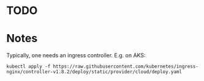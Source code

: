 
# TODO

# Notes

Typically, one needs an ingress controller. E.g. on AKS:
```
kubectl apply -f https://raw.githubusercontent.com/kubernetes/ingress-nginx/controller-v1.8.2/deploy/static/provider/cloud/deploy.yaml
```

